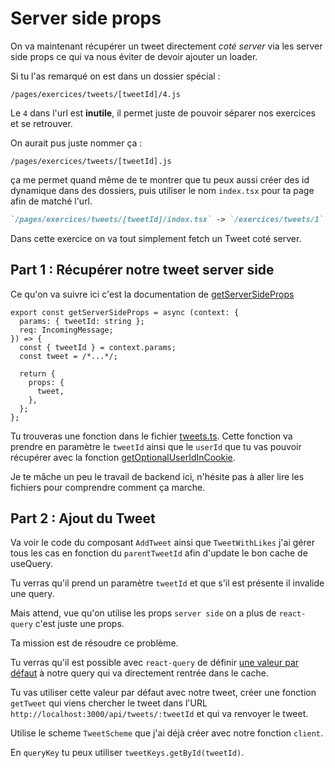 # Server side props

On va maintenant récupérer un tweet directement _coté server_ via les server side props
ce qui va nous éviter de devoir ajouter un loader.

Si tu l'as remarqué on est dans un dossier spécial :

`/pages/exercices/tweets/[tweetId]/4.js`

Le `4` dans l'url est **inutile**, il permet juste de pouvoir séparer nos exercices et se
retrouver.

On aurait pus juste nommer ça :

`/pages/exercices/tweets/[tweetId].js`

ça me permet quand même de te montrer que tu peux aussi créer des id dynamique dans des
dossiers, puis utiliser le nom `index.tsx` pour ta page afin de matché l'url.

```md
`/pages/exercices/tweets/[tweetId]/index.tsx` -> `/exercices/tweets/1`
```

Dans cette exercice on va tout simplement fetch un Tweet coté server.

## Part 1 : Récupérer notre tweet server side

Ce qu'on va suivre ici c'est la documentation de [getServerSideProps](https://nextjs.org/docs/basic-features/data-fetching#getstaticprops-static-generation)

```tsx
export const getServerSideProps = async (context: {
  params: { tweetId: string };
  req: IncomingMessage;
}) => {
  const { tweetId } = context.params;
  const tweet = /*...*/;

  return {
    props: {
      tweet,
    },
  };
};
```

Tu trouveras une fonction dans le fichier [tweets.ts](/src/db/tweets.ts). Cette fonction
va prendre en paramètre le `tweetId` ainsi que le `userId` que tu vas pouvoir récupérer
avec la fonction [getOptionalUserIdInCookie](/src/lib/client/getUserIdCookie.ts).

Je te mâche un peu le travail de backend ici, n'hésite pas à aller lire les fichiers
pour comprendre comment ça marche.

## Part 2 : Ajout du Tweet

Va voir le code du composant `AddTweet` ainsi que `TweetWithLikes` j'ai gérer tous les cas
en fonction du `parentTweetId` afin d'update le bon cache de useQuery.

Tu verras qu'il prend un paramètre `tweetId` et que s'il est présente il invalide une query.

Mais attend, vue qu'on utilise les props `server side` on a plus de `react-query` c'est
juste une props.

Ta mission est de résoudre ce problème.

Tu verras qu'il est possible avec `react-query` de définir [une valeur par défaut](https://tanstack.com/query/v4/docs/react/guides/initial-query-data)
à notre query qui va directement rentrée dans le cache.

Tu vas utiliser cette valeur par défaut avec notre tweet, créer une fonction
`getTweet` qui viens chercher le tweet dans l'URL `http://localhost:3000/api/tweets/:tweetId`
et qui va renvoyer le tweet.

Utilise le scheme `TweetScheme` que j'ai déjà créer avec notre fonction `client`.

En `queryKey` tu peux utiliser `tweetKeys.getById(tweetId)`.
